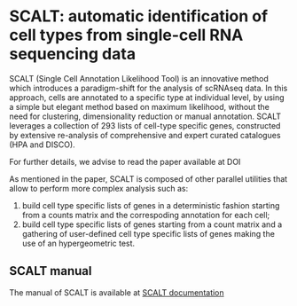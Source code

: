 # SCALT: automatic identification of cell types from single-cell RNA sequencing data
SCALT (Single Cell Annotation Likelihood Tool) is an innovative method which introduces a paradigm-shift for the analysis of scRNAseq data. In this approach, cells are annotated to a specific type at individual level, by using a simple but elegant method based on maximum likelihood, without the need for clustering, dimensionality reduction or manual annotation. SCALT leverages a collection of 293 lists of cell-type specific genes, constructed by extensive re-analysis of comprehensive and expert curated catalogues (HPA and DISCO).

For further details, we advise to read the paper available at DOI

As mentioned in the paper, SCALT is composed of other parallel utilities that allow to perform more complex analysis such as:

1. build cell type specific lists of genes in a deterministic fashion starting from a counts matrix and the correspoding annotation for each cell;
2. build cell type specific lists of genes starting from a count matrix and a gathering of user-defined cell type specific lists of genes making the use of an hypergeometric test.


## SCALT manual
The manual of SCALT is available at [SCALT documentation](https://scalt.readthedocs.io/en/latest/)
